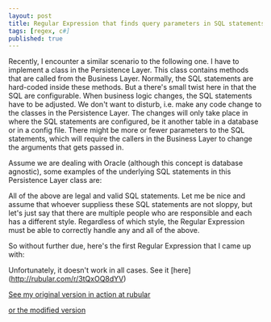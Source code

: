 ```yaml
---
layout: post
title: Regular Expression that finds query parameters in SQL statements explained
tags: [regex, c#]
published: true
---
```


Recently, I encounter a similar scenario to the following one.  I have to implement a class in the Persistence Layer.  This class contains methods that are called from the Business Layer.  Normally, the SQL statements are hard-coded inside these methods.  But a there's small twist here in that the SQL are configurable.  When business logic changes, the SQL statements have to be adjusted.  We don't want to disturb, i.e. make any code change to the classes in the Persistence Layer.  The changes will only take place in where the SQL statements are configured, be it another table in a database or in a config file.  There might be more or fewer parameters to the SQL statements, which will require the callers in the Business Layer to change the arguments that gets passed in.  

Assume we are dealing with Oracle (although this concept is database agnostic), some examples of the underlying SQL statements in this Persistence Layer class are:

<script src="https://gist.github.com/pragmaticlogic/5279484.js"> </script>

All of the above are legal and valid SQL statements.  Let me be nice and assume that whoever suppliess these SQL statements are not sloppy, but let's just say that there are multiple people who are responsible and each has a different style.  Regardless of which style, the Regular Expression must be able to correctly handle any and all of the above.

So without further due, here's the first Regular Expression that I came up with:

<script src="https://gist.github.com/pragmaticlogic/5283444.js"> </script>

Unfortunately, it doesn't work in all cases.  See it [here] (http://rubular.com/r/3tQxOQ8dYV)
    
[See my original version in action at rubular](http://rubular.com/r/RQx3ERmUGN)

[or the modified version](http://rubular.com/r/ybgtoc8UdW)
